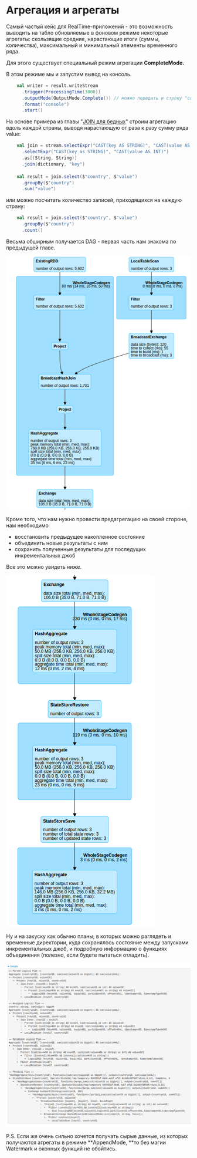 # Агрегация и агрегаты

Самый частый кейс для RealTime-приложений - это возможность выводить на табло обновляемые в фоновом режиме некоторые агрегаты: скользящие средние, нарастающие итоги \(суммы, количества\), максимальный и минимальный элементы временного ряда.

Для этого существует специальный режим агрегации **CompleteMode.**

В этом режиме мы и запустим вывод на консоль.

```scala
    val writer = result.writeStream
      .trigger(ProcessingTime(3000))
      .outputMode(OutputMode.Complete()) // можно передать и строку "complete"
      .format("console")
      .start()
```

На основе примера из главы "[JOIN для бедных](https://zaleslaw.gitbooks.io/data-processing-book/content/basic-structured-streaming-bistrii-strat/join-dlya-bednih.html)" строим агрегацию вдоль каждой страны, выводя нарастающую от раза к разу сумму ряда value:

```scala
    val join = stream.selectExpr("CAST(key AS STRING)", "CAST(value AS STRING)")
      .selectExpr("CAST(key as STRING)", "CAST(value AS INT)")
      .as[(String, String)]
      .join(dictionary, "key")

    val result = join.select($"country", $"value")
      .groupBy($"country")
      .sum("value")
```

или можно посчитать количество записей, приходящихся на каждую страну:

```scala
    val result = join.select($"country", $"value")
      .groupBy($"country")
      .count()
```

Весьма обширным получается DAG - первая часть нам знакома по предыдущей главе.

![](/assets/DAG_group_by_1.jpg)



Кроме того, что нам нужно провести предагрегацию на своей стороне, нам необходимо

* восстановить предыдущее накопленное состояние
* объединить новые результаты с ним
* сохранить полученные результаты для последущих инкрементальных джоб

Все это можно увидеть ниже.

![](/assets/DAG_group_by_2.jpg)

Ну и на закуску как обычно планы, в которых можно раглядеть и временные директории, куда сохранялось состояние между запусками инкрементальных джоб, и подробную информацию о функциях объединения \(полезно, если будете пытаться отладить\).

![](/assets/DAG_group_by_3.jpg)



P.S. Если же очень сильно хочется получать сырые данные, из которых получаются агрегаты в режиме **AppendMode, **то без магии Watermark и оконных функций не обойтись.



